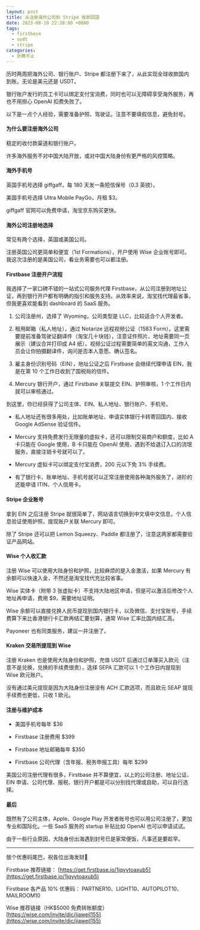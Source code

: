 ```yaml
---
layout: post
title: 从注册海外公司到 Stripe 收款回国
date: 2023-08-10 22:28:00 +0800
tags:
  - firstbase
  - usdt
  - stripe
categories:
  - 折腾不止
---
```


历时两周把海外公司、银行账户、Stripe 都注册下来了，从此实现全球收款国内到账，无论是美元还是 USDT。

银行账户发行的员工卡可以绑定支付宝消费，同时也可以无障碍享受海外服务，再也不用担心 OpenAI 扣费失败了。

以下是一点个人经验，需要准备护照、驾驶证。注意不要填假信息，避免封号。

<!--more-->

#### 为什么要注册海外公司

稳定的收付款渠道和银行账户。

许多海外服务不对中国大陆开放，或对中国大陆身份有更严格的风控策略。

#### 海外手机号

英国手机号选择 giffgaff，每 180 天发一条短信保号（0.3 英镑）。

美国手机号选择 Ultra Mobile PayGo，月租 $3。

giffgaff 官网可以免费申请，淘宝京东购买更快。

#### 海外公司注册地选择

常见有两个选择，英国或美国公司。

注册英国公司更简单和便宜（1st Formations），开户使用 Wise 企业账号即可。我这次注册的是美国公司，看业务需要也可以都注册。

#### Firstbase 注册开户流程

我选择了一家口碑不错的一站式公司服务代理 Firstbase，从公司注册到地址公证，再到银行开户都有明确的指引和服务支持。从效率来说，淘宝找代理最省事，但我更喜欢能看到 dashboard 的 SaaS 服务。

1. 公司注册州，选择了 Wyoming，公司类型是 LLC，比较适合个人开发者。

2. 租用邮箱（私人地址），通过 Notarize 远程视频公证（1583 Form）。这里需要提前准备驾驶证翻译件（淘宝几十块钱），注意证件照片、地址需要同一页展示（建议合并打印成 A4 纸）。视频公证过程需要简单的英文沟通，工作人员会让你拍摄翻译件，询问是否本人意愿、确认签名。

3. 雇主身份识别号码（EIN），地址公证之后 Firstbase 会继续代理申请 EIN，我是在第 10 个工作日收到了国税局的信件。

4. Mercury 银行开户，通过 Firstbase 关联提交 EIN、护照审核，1 个工作日内就可以审核通过。

到这里，你已经获得了公司主体、EIN、私人地址、银行账户、手机号。

- 私人地址还有很多用处，比如账单地址、申请实体银行卡转寄回国内、接收 Google AdSense 验证信件。

- Mercury 支持免费发行无限量的虚拟卡，还可以限制交易商户和额度，比如 A 卡只能在 Google 使用，B 卡只能在 OpenAI 使用，遇到不给退订入口的流氓服务，直接注销卡号就可以了。

- Mercury 虚拟卡可以绑定支付宝消费，200 元以下免 3% 手续费。

- 有了银行卡、账单地址、手机号就可以正常注册使用各种海外服务了，进阶的还能申请 ITIN、个人信用卡。

#### Stripe 企业账号

拿到 EIN 之后注册 Stripe 就很简单了，网站语言切换到中文填中文信息，个人信息验证使用护照，提现账户关联 Mercury 即可。

除了 Stripe 还可以把 Lemon Squeezy、Paddle 都注册了，注意这两家都需要验证产品网站。

#### Wise 个人收汇款

注册 Wise 可以使用大陆身份和护照，比较麻烦的是入金激活，如果 Mercury 有余额可以快速入金，不然还是淘宝找代充比较省事。

Wise 实体卡（附带 3 张虚拟卡）不支持大陆地区申请，但是可以激活后修改个人地址再申请，费用 $9，需要地址证明。

Wise 余额可以直接兑换人民币提现到国内银行卡，以及微信、支付宝账号，手续费算下来比香港银行卡汇款再结汇要划算，通常 Wise 汇率比国内结汇高。

Payoneer 也有同类服务，建议一并注册了。

#### Kraken 交易所提现到 Wise

注册 Kraken 也是使用大陆身份和护照，充值 USDT 后通过订单簿买入欧元（注意不是兑换，兑换的手续费很贵），选择 SEPA 汇款可以 1 个工作日内提现到 Wise 欧元账户。

没有通过美元提现是因为大陆身份注册没有 ACH 汇款选项，而且欧元 SEAP 提现手续费也更低，只收 1 欧元。

#### 注册与维护成本

- 美国手机号每年 $36

- Firstbase 注册费用 $399

- Firstbase 地址邮箱每年 $350

- Firstbase 公司代理（含年报、税务申报工具）每年 $299


美国公司注册代理有很多，Firstbase 并不算便宜，以上的公司注册、地址公证、EIN 申请、公司代理、报税、银行开户都是可以分别找代理或自助，可以自行选择。

#### 最后

既然有了公司主体，Apple、Google Play 开发者账号也可以用公司注册了，更加专业和国际化。一些 SaaS 服务的 startup 补贴比如 OpenAI 也可以申请试试。

由于一些行业原因，大陆身份出海遇到封号已是家常便饭，凡事还是要趁早。

------

放个优惠码尾巴，祝各位出海发财🎉

Firstbase 推荐链接：
[https://get.firstbase.io/1jqyytoaxub5](https://get.firstbase.io/1jqyytoaxub5)

Firstbase 各产品 10% 优惠码：
PARTNER10、LIGHT10、AUTOPILOT10、MAILROOM10

Wise 推荐链接（HK$5000 免费转账额度）
[https://wise.com/invite/dic/jiaweil155](https://wise.com/invite/dic/jiaweil155)
